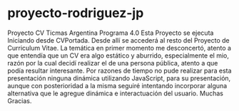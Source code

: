 # proyecto-rodriguez-jp
Proyecto CV Ticmas Argentina Programa 4.0
Esta Proyecto se ejecuta Iniciando desde CVPortada. Desde allí se accederá al resto del Proyecto de Curriculum Vitae.
La temática en primer momento me desconcertó, atento a que entendía que un CV era algo estático y aburrido, especialmente el mio, razón por la cual decidí realizar el de una persona pública, atento a que podía resultar interesante.
Por razones de tiempo no pude realizar para esta presentación ninguna dinámica utilizando JavaScript, para su presentación, aunque con posterioridad a la misma seguiré intentando incorporar alguna alternativa que le agregue dinámica e interactuación del usuario.
Muchas Gracias.
